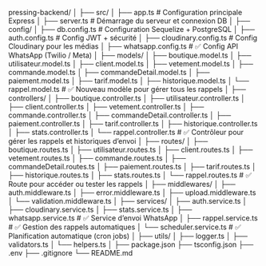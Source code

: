 pressing-backend/
│
├── src/
│   ├── app.ts                     # Configuration principale Express
│   ├── server.ts                  # Démarrage du serveur et connexion DB
│
├── config/
│   ├── db.config.ts               # Configuration Sequelize + PostgreSQL
│   ├── auth.config.ts             # Config JWT + sécurité
│   ├── cloudinary.config.ts       # Config Cloudinary pour les médias
│   ├── whatsapp.config.ts         # ✅ Config API WhatsApp (Twilio / Meta)
│
├── models/
│   ├── boutique.model.ts
│   ├── utilisateur.model.ts
│   ├── client.model.ts
│   ├── vetement.model.ts
│   ├── commande.model.ts
│   ├── commandeDetail.model.ts
│   ├── paiement.model.ts
│   ├── tarif.model.ts
│   ├── historique.model.ts
│   └── rappel.model.ts            # ✅ Nouveau modèle pour gérer tous les rappels
│
├── controllers/
│   ├── boutique.controller.ts
│   ├── utilisateur.controller.ts
│   ├── client.controller.ts
│   ├── vetement.controller.ts
│   ├── commande.controller.ts
│   ├── commandeDetail.controller.ts
│   ├── paiement.controller.ts
│   ├── tarif.controller.ts
│   ├── historique.controller.ts
│   ├── stats.controller.ts
│   └── rappel.controller.ts       # ✅ Contrôleur pour gérer les rappels et historiques d’envoi
│
├── routes/
│   ├── boutique.routes.ts
│   ├── utilisateur.routes.ts
│   ├── client.routes.ts
│   ├── vetement.routes.ts
│   ├── commande.routes.ts
│   ├── commandeDetail.routes.ts
│   ├── paiement.routes.ts
│   ├── tarif.routes.ts
│   ├── historique.routes.ts
│   ├── stats.routes.ts
│   └── rappel.routes.ts           # ✅ Route pour accéder ou tester les rappels
│
├── middlewares/
│   ├── auth.middleware.ts
│   ├── error.middleware.ts
│   ├── upload.middleware.ts
│   └── validation.middleware.ts
│
├── services/
│   ├── auth.service.ts
│   ├── cloudinary.service.ts
│   ├── stats.service.ts
│   ├── whatsapp.service.ts        # ✅ Service d’envoi WhatsApp
│   ├── rappel.service.ts          # ✅ Gestion des rappels automatiques
│   └── scheduler.service.ts       # ✅ Planification automatique (cron jobs)
│
├── utils/
│   ├── logger.ts
│   ├── validators.ts
│   └── helpers.ts
│
├── package.json
├── tsconfig.json
├── .env
├── .gitignore
└── README.md

